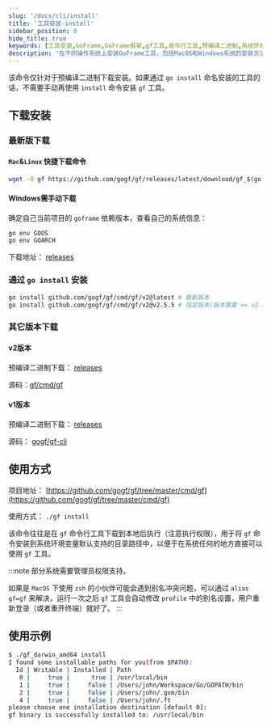 ```yaml
---
slug: '/docs/cli/install'
title: '工具安装-install'
sidebar_position: 0
hide_title: true
keywords: [工具安装,GoFrame,GoFrame框架,gf工具,命令行工具,预编译二进制,系统环境变量,MacOS,Windows安装,go install]
description: '在不同操作系统上安装GoFrame工具，包括MacOS和Windows系统的安装方法。提供了预编译二进制文件的下载地址以及通过go install命令进行安装的方法，确保gf工具能够正确安装并在系统环境变量中使用。'
---
```


该命令仅针对于预编译二进制下载安装。如果通过 `go install` 命名安装的工具的话，不需要手动再使用 `install` 命令安装 `gf` 工具。

## 下载安装

### 最新版下载

#### `Mac`&`Linux` 快捷下载命令

```bash
wget -O gf https://github.com/gogf/gf/releases/latest/download/gf_$(go env GOOS)_$(go env GOARCH) && chmod +x gf && ./gf install -y && rm ./gf
```

#### Windows需手动下载

确定自己当前项目的 `goframe` 依赖版本，查看自己的系统信息：

```bash
go env GOOS
go env GOARCH
```

下载地址： [releases](https://github.com/gogf/gf/releases)

### 通过 `go install` 安装

```bash
go install github.com/gogf/gf/cmd/gf/v2@latest # 最新版本
go install github.com/gogf/gf/cmd/gf/v2@v2.5.5 # 指定版本(版本需要 >= v2.5.5)
```

### 其它版本下载

#### v2版本

预编译二进制下载： [releases](https://github.com/gogf/gf/releases)

源码：[gf/cmd/gf](https://github.com/gogf/gf/tree/master/cmd/gf)

#### v1版本

预编译二进制下载： [releases](https://github.com/gogf/gf-cli/releases)

源码： [gogf/gf-cli](https://github.com/gogf/gf-cli)

## 使用方式

项目地址： [https://github.com/gogf/gf/tree/master/cmd/gf](https://github.com/gogf/gf/tree/master/cmd/gf)

使用方式： `./gf install`

该命令往往是在 `gf` 命令行工具下载到本地后执行（注意执行权限），用于将 `gf` 命令安装到系统环境变量默认支持的目录路径中，以便于在系统任何的地方直接可以使用 `gf` 工具。

:::note
部分系统需要管理员权限支持。

如果是 `MacOS` 下使用 `zsh` 的小伙伴可能会遇到别名冲突问题，可以通过 `alias gf=gf` 来解决，运行一次之后 `gf` 工具会自动修改 `profile` 中的别名设置，用户重新登录（或者重开终端）就好了。
:::

## 使用示例

```bash
$ ./gf_darwin_amd64 install
I found some installable paths for you(from $PATH):
  Id | Writable | Installed | Path
   0 |     true |      true | /usr/local/bin
   1 |     true |     false | /Users/john/Workspace/Go/GOPATH/bin
   2 |     true |     false | /Users/john/.gvm/bin
   4 |     true |     false | /Users/john/.ft
please choose one installation destination [default 0]:
gf binary is successfully installed to: /usr/local/bin
```